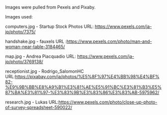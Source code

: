 

Images were pulled from Pexels and Pixaby.

Images used:

computers.jpg - Startup Stock Photos URL: https://www.pexels.com/ja-jp/photo/7375/

handshake.jpg - fauxels URL :https://www.pexels.com/photo/man-and-woman-near-table-3184465/

map.jpg - Andrea Piacquadio URL: https://www.pexels.com/ja-jp/photo/3769138/
 
receptionist.jpg - Rodrigo_SalomonHC URL:https://pixabay.com/ja/photos/%E5%8F%97%E4%BB%98%E4%BF%82-%E9%9B%BB%E8%A9%B1%E3%81%AE%E5%91%BC%E3%81%B3%E5%87%BA%E3%81%97-%E3%83%9B%E3%83%86%E3%83%AB-5975962/
 
research.jpg - Lukas  URL:https://www.pexels.com/photo/close-up-photo-of-survey-spreadsheet-590022/